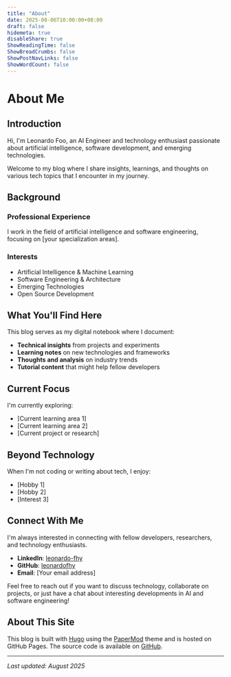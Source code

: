 ```yaml
---
title: "About"
date: 2025-08-06T10:00:00+08:00
draft: false
hidemeta: true
disableShare: true
ShowReadingTime: false
ShowBreadCrumbs: false
ShowPostNavLinks: false
ShowWordCount: false
---
```


# About Me

## Introduction

Hi, I'm Leonardo Foo, an AI Engineer and technology enthusiast passionate about artificial intelligence, software development, and emerging technologies.

Welcome to my blog where I share insights, learnings, and thoughts on various tech topics that I encounter in my journey.

## Background

### Professional Experience

I work in the field of artificial intelligence and software engineering, focusing on [your specialization areas].

### Interests

- Artificial Intelligence & Machine Learning
- Software Engineering & Architecture
- Emerging Technologies
- Open Source Development

## What You'll Find Here

This blog serves as my digital notebook where I document:

- **Technical insights** from projects and experiments
- **Learning notes** on new technologies and frameworks
- **Thoughts and analysis** on industry trends
- **Tutorial content** that might help fellow developers

## Current Focus

I'm currently exploring:

- [Current learning area 1]
- [Current learning area 2]
- [Current project or research]

## Beyond Technology

When I'm not coding or writing about tech, I enjoy:

- [Hobby 1]
- [Hobby 2]
- [Interest 3]

## Connect With Me

I'm always interested in connecting with fellow developers, researchers, and technology enthusiasts.

- **LinkedIn**: [leonardo-fhy](https://www.linkedin.com/in/leonardo-fhy/)
- **GitHub**: [leonardofhy](https://github.com/leonardofhy)
- **Email**: [Your email address]

Feel free to reach out if you want to discuss technology, collaborate on projects, or just have a chat about interesting developments in AI and software engineering!

## About This Site

This blog is built with [Hugo](https://gohugo.io/) using the [PaperMod](https://github.com/adityatelange/hugo-PaperMod) theme and is hosted on GitHub Pages. The source code is available on [GitHub](https://github.com/leonardofhy/leonardo_blog).

---

*Last updated: August 2025*
